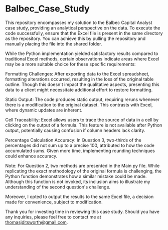 # Balbec_Case_Study
This repository encompasses my solution to the Balbec Capital Analyst case study, providing an analytical perspective on the data. To execute the code successfully, ensure that the Excel file is present in the same directory as the repository. You can achieve this by pulling the repository and manually placing the file into the shared folder.

While the Python implementation yielded satisfactory results compared to traditional Excel methods, certain observations indicate areas where Excel may be a more suitable choice for these specific requirements:

Formatting Challenges: After exporting data to the Excel spreadsheet, formatting alterations occurred, resulting in the loss of the original table outline. Though this doesn't impact the qualitative aspects, presenting this data to a client might necessitate additional effort to restore formatting.

Static Output: The code produces static output, requiring reruns whenever there is a modification to the original dataset. This contrasts with Excel, where dynamic updates are inherent.

Cell Traceability: Excel allows users to trace the source of data in a cell by clicking on the output of a formula. This feature is not available after Python output, potentially causing confusion if column headers lack clarity.

Percentage Calculation Accuracy: In Question 3, two-thirds of the percentages did not sum up to a precise 100, attributed to how the code accumulated sums. Given more time, implementing rounding techniques could enhance accuracy.

Note: For Question 2, two methods are presented in the Main.py file. While replicating the exact methodology of the original formula is challenging, the Python function demonstrates how a similar mistake could be made. Although this function is not invoked, its inclusion aims to illustrate my understanding of the second question's challenge.

Moreover, I opted to output the results to the same Excel file, a decision made for convenience, subject to modification.

Thank you for investing time in reviewing this case study. Should you have any inquiries, please feel free to contact me at thomasjditsworth@gmail.com.
